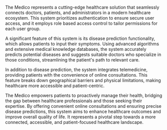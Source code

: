 The Medico represents a cutting-edge healthcare solution that 
seamlessly connects doctors, patients, and administrators in a 
modern healthcare ecosystem. This system prioritizes 
authentication to ensure secure user access, and it employs role
based access control to tailor permissions for each user group. 
 
A significant feature of this system is its disease prediction 
functionality, which allows patients to input their symptoms. Using 
advanced algorithms and extensive medical knowledge databases, 
the system accurately predicts potential diseases and suggests 
suitable doctors who specialize in those conditions, streamlining 
the patient's path to relevant care. 
 
In addition to disease prediction, the system integrates 
telemedicine, providing patients with the convenience of online 
consultations. This feature breaks down geographical barriers and 
physical limitations, making healthcare more accessible and 
patient-centric. 
 
The Medico empowers patients to proactively manage their health, 
bridging the gap between healthcare professionals and those 
seeking their expertise. By offering convenient online consultations 
and ensuring precise disease predictions, this system aims to 
enhance healthcare outcomes and improve overall quality of life. It 
represents a pivotal step towards a more connected, accessible, 
and patient-focused healthcare landscape.